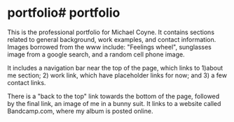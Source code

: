 # portfolio# portfolio
This is the professional portfolio for Michael Coyne. It contains sections related to general background, work examples, and contact information. 
Images borrowed from the www include: "Feelings wheel", sunglasses image from a google search, and a random cell phone image. 

It includes a navigation bar near the top of the page, which links to 1)about me section; 2) work link, which have placeholder links for now; and
3) a few contact links. 

There is a "back to the top" link towards the bottom of the page, followed by the final link, an image of me in a bunny suit. It links
 to a website called Bandcamp.com, where my album is posted online. 

 